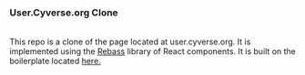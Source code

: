 <h3>User.Cyverse.org Clone</h3>
<br />
This repo is a clone of the page located at user.cyverse.org.
It is implemented using the <a href="http://jxnblk.com/rebass/">Rebass</a> library of React components. It is built on the boilerplate located <a href="https://github.com/gaearon/react-hot-boilerplate">here.</a>


